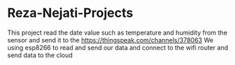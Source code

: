 # Reza-Nejati-Projects
This  project read the date value such as temperature and humidity from the sensor and send it to the https://thingspeak.com/channels/378063
We using esp8266 to read and send our data and connect to the wifi router and send data to the cloud
